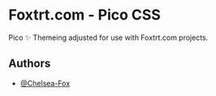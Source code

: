 # Foxtrt.com - Pico CSS

Pico ✨ Themeing adjusted for use with Foxtrt.com projects.

## Authors

- [@Chelsea-Fox](https://www.github.com/Chelsea-Fox)